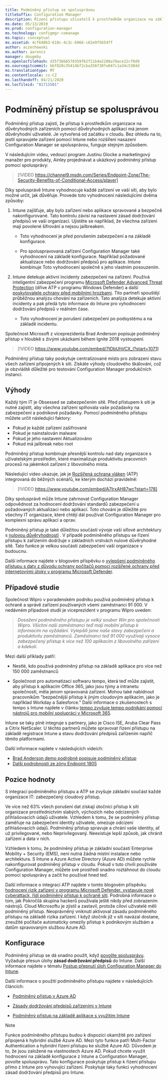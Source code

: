 ```yaml
---
title: Podmíněný přístup se spolusprávou
titleSuffix: Configuration Manager
description: Řízení přístupu uživatelů k prostředkům organizace na základě pravidel dodržování předpisů z Intune
ms.date: 05/13/2019
ms.prod: configuration-manager
ms.technology: configmgr-comanage
ms.topic: conceptual
ms.assetid: 4cf640b3-610c-4c3c-b966-c62e9f5654ff
author: aczechowski
ms.author: aaroncz
manager: dougeby
ms.openlocfilehash: d35f36b6578359f62f21b4e2208a70ace22cf0d9
ms.sourcegitcommit: bbf820c35414bf2cba356f30fe047c1a34c5384d
ms.translationtype: MT
ms.contentlocale: cs-CZ
ms.lasthandoff: 04/21/2020
ms.locfileid: "81711501"
---
```

# <a name="conditional-access-with-co-management"></a>Podmíněný přístup se spolusprávou

Podmíněný přístup zajistí, že přístup k prostředkům organizace na důvěryhodných zařízeních pomocí důvěryhodných aplikací má jenom důvěryhodní uživatelé. Je vytvořená od začátku v cloudu. Bez ohledu na to, jestli spravujete zařízení pomocí Intune nebo rozšíření nasazení Configuration Manager se spolusprávou, funguje stejným způsobem.

V následujícím videu, vedoucí program Justinu Glocke a marketingový manažer pro produkty, Ainley projednávat a ukázkový podmíněný přístup pomocí spolusprávy:

> [!VIDEO https://channel9.msdn.com/Series/Endpoint-Zone/The-Security-Benefits-of-Conditional-Access/player]

Díky spolusprávě Intune vyhodnocuje každé zařízení ve vaší síti, aby bylo možné určit, jak důvěřuje. Provede toto vyhodnocení následujícími dvěma způsoby:

1. Intune zajišťuje, aby bylo zařízení nebo aplikace spravované a bezpečně nakonfigurované. Tato kontrolu závisí na nastavení zásad dodržování předpisů ve vaší organizaci. Ujistěte se například, že všechna zařízení mají povolené šifrování a nejsou jailbreakem.  

    - Toto vyhodnocení je před porušením zabezpečení a na základě konfigurace.  

    - Pro spoluspravovaná zařízení Configuration Manager také vyhodnocení na základě konfigurace. Například požadované aktualizace nebo dodržování předpisů pro aplikace. Intune kombinuje Toto vyhodnocení společně s jeho vlastním posouzením.  

2. Intune detekuje aktivní incidenty zabezpečení na zařízení. Používá inteligentní zabezpečení programu [Microsoft Defender Advanced Threat Protection](/windows/security/threat-protection/microsoft-defender-atp/microsoft-defender-advanced-threat-protection) (dříve ATP v programu Windows Defender) a další [poskytovatele ochrany před mobilními hrozbami](https://www.lookout.com/about/partners/microsoft). Tito partneři spouštějí průběžnou analýzu chování na zařízeních. Tato analýza detekuje aktivní incidenty a pak předá tyto informace do Intune pro vyhodnocení dodržování předpisů v reálném čase.  

    - Toto vyhodnocení je porušení zabezpečení po podsystému a na základě incidentu.  

Společnost Microsoft z viceprezidenta Brad Anderson popisuje podmíněný přístup v hloubkě s živými ukázkami během Ignite 2018 vystoupení. 

> [!VIDEO https://www.youtube.com/embed/7tDbUhVCX_I?start=1071]

Podmíněný přístup taky poskytuje centralizované místo pro zobrazení stavu všech zařízení připojených k síti. Získáte výhody cloudového škálování, což je obzvláště důležité pro testování Configuration Manager produkčních instancí.


## <a name="benefits"></a>Výhody

Každý tým IT je Obsessed se zabezpečením sítě. Před přístupem k síti je nutné zajistit, aby všechna zařízení splňovala vaše požadavky na zabezpečení a podnikové požadavky. Pomocí podmíněného přístupu můžete určit následující faktory: 
- Pokud je každé zařízení zašifrované  
- Pokud je nainstalován malware  
- Pokud je jeho nastavení Aktualizováno  
- Pokud má jailbreak nebo root  

Podmíněný přístup kombinuje přesnější kontrolu nad daty organizace s uživatelským prostředím, které maximalizuje produktivitu pracovních procesů na jakémkoli zařízení z libovolného místa.

Následující video ukazuje, jak je [Rozšířená ochrana vláken](https://www.microsoft.com/windowsforbusiness/windows-atp) (ATP) integrovaná do běžných scénářů, ke kterým dochází pravidelně:

> [!VIDEO https://www.youtube.com/embed/A7IrxAH87wc?start=178]

Díky spolusprávě může Intune zahrnovat Configuration Manager odpovědnost za hodnocení dodržování standardů zabezpečení u požadovaných aktualizací nebo aplikací. Toto chování je důležité pro všechny IT organizace, které chtějí dál používat Configuration Manager pro komplexní správu aplikací a oprav.

Podmíněný přístup je také důležitou součástí vývoje vaší síťové architektury s [nulovou důvěryhodností](https://cloudblogs.microsoft.com/microsoftsecure/2018/06/14/building-zero-trust-networks-with-microsoft-365/) . V případě podmíněného přístupu se řízení přístupu k zařízením dodržuje v základních vrstvách nulové důvěryhodné sítě. Tato funkce je velkou součástí zabezpečení vaší organizace v budoucnu.

Další informace najdete v blogovém příspěvku o [vylepšení podmíněného přístupu s daty z důvodu ochrany počítačů pomocí rozšířené ochrany před internetovými útoky v programu Microsoft Defender](https://techcommunity.microsoft.com/t5/Enterprise-Mobility-Security/Enhancing-conditional-access-with-machine-risk-data-from-Windows/ba-p/250559).



## <a name="case-studies"></a>Případové studie

Společnost Wipro v poradenském podniku používá podmíněný přístup k ochraně a správě zařízení používaných všemi zaměstnanci 91 000. V nedávném případové studii je viceprezident v programu Wipro uveden:

> *Dosažení podmíněného přístupu je velký soubor Win pro společnosti Wipro. Všichni naši zaměstnanci teď mají mobilní přístup k informacím na vyžádání.* 
>  *Vylepšili jsme naše stavy zabezpečení a produktivitu zaměstnanců. Zaměstnanci teď 91 000 využívají vysoce zabezpečený přístup k více než 100 aplikacím z libovolného zařízení a kdekoli.*

<!-- waiting for the case study to be public
For more information, see [Wipro drives mobile productivity with Microsoft cloud security tools to improve customer engagements](https://customers.microsoft.com/story/446f72f9-2f50-4697-b688-6d279786e010)
-->

Mezi další příklady patří: 

- Nestlé, kdo používá podmíněný přístup na základě aplikace pro více než 150 000 zaměstnanců  

- Společnost pro automatizaci softwaru tempo, která teď může zajistit, aby přístup k aplikacím Office 365, jako jsou týmy a intranetu společnosti, měla jenom spravovaná zařízení. Mohou také nabídnout pracovníkům "bezpečnější přístup k jiným cloudovým aplikacím, jako je například Workday a Salesforce." Další informace o zkušenostech s tempo s Intune najdete v článku [tempo zvyšuje tempo podnikání pomocí nástrojů pro mobilní spolupráci v Microsoft 365](https://customers.microsoft.com/story/cadence-partner-professional-services-microsoft-365).

Intune se taky plně integruje s partnery, jako je Cisco ISE, Aruba Clear Pass a Citrix NetScaler. U těchto partnerů můžete spravovat řízení přístupu na základě registrace Intune a stavu dodržování předpisů zařízením napříč těmito platformami.

Další informace najdete v následujících videích:
- [Brad Anderson demo podrobně popisuje podmíněný přístup](https://youtu.be/8321obNofgM?t=547)  
- [Další podrobnosti ze zóny Endpoint 1805](https://youtu.be/f-ILlEuBFZg?t=196)  


## <a name="value-proposition"></a>Pozice hodnoty

S integrací podmíněného přístupu a ATP se zvyšuje základní součást každé organizace IT: zabezpečený cloudový přístup.

Ve více než 63% všech porušení dat získají útočníci přístup k síti organizace prostřednictvím slabých, výchozích nebo odcizených přihlašovacích údajů uživatele. Vzhledem k tomu, že se podmíněný přístup zaměřuje na zabezpečení identity uživatele, omezuje odcizení přihlašovacích údajů. Podmíněný přístup spravuje a chrání vaše identity, ať už privilegované, nebo Neprivilegovaný. Neexistuje lepší způsob, jak chránit zařízení a data v nich.

Vzhledem k tomu, že podmíněný přístup je základní součástí Enterprise Mobility + Security (EMS), není nutná žádná místní instalace nebo architektura. S Intune a Azure Active Directory (Azure AD) můžete rychle nakonfigurovat podmíněný přístup v cloudu. Pokud v tuto chvíli používáte Configuration Manager, můžete své prostředí snadno roztáhnout do cloudu pomocí spolusprávy a začít ho používat hned teď.

Další informace o integraci ATP najdete v tomto blogovém příspěvku [hodnocení rizik zařízení v programu Microsoft Defender. vystavuje nové cyberattack, řídí podmíněný přístup k ochraně sítí](https://cloudblogs.microsoft.com/microsoftsecure/2018/11/28/windows-defender-atp-device-risk-score-exposes-new-cyberattack-drives-conditional-access-to-protect-networks/). Podrobná informace o tom, jak Pokročilá skupina hackerů používala ještě nikdy před zobrazením nástrojů. Cloud Microsoftu je zjistil a zastavil, protože cíloví uživatelé měli podmíněný přístup. Neoprávněný vniknutí aktivoval zásadu podmíněného přístupu na základě rizika zařízení. I když útočník již v síti navázal dostane, zneužité počítače automaticky omezily přístup k podnikovým službám a datům spravovaným službou Azure AD.



## <a name="configure"></a>Konfigurace

Podmíněný přístup se dá snadno použít, když [povolíte spolusprávu](how-to-enable.md). Vyžaduje přesun úlohy **zásad dodržování předpisů** do Intune. Další informace najdete v tématu [Postup přepnutí úloh Configuration Manager do Intune](how-to-switch-workloads.md). 

Další informace o použití podmíněného přístupu najdete v následujících článcích: 

- [Podmíněný přístup v Azure AD](https://docs.microsoft.com/azure/active-directory/active-directory-conditional-access-azure-portal)  

- [Zásady dodržování předpisů zařízeními v Intune](https://docs.microsoft.com/intune/device-compliance)  

- [Podmíněný přístup na základě aplikace s využitím Intune](https://docs.microsoft.com/intune/app-based-conditional-access-intune)  

> [!Note]  
> Funkce podmíněného přístupu budou k dispozici okamžitě pro zařízení připojená k hybridní službě Azure AD. Mezi tyto funkce patří Multi-Factor Authentication a hybridní řízení přístupu ke službě Azure AD. Důvodem je to, že jsou založené na vlastnostech Azure AD. Pokud chcete využít hodnocení na základě konfigurace z Intune a Configuration Manager, povolte spolusprávu. Tato konfigurace poskytuje přístup k řízení přístupu přímo z Intune pro vyhovující zařízení. Poskytuje taky funkci vyhodnocení zásad dodržování předpisů pro Intune.  

